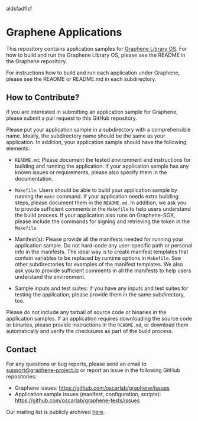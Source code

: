aldsfadflsf
# Graphene Applications

This repository contains application samples for
[Graphene Library OS](https://github.com/oscarlab/graphene).
For how to build and run the Graphene Library OS,
please see the README in the Graphene repository.

For instructions how to build and run each application under Graphene,
please see the README or README.md in each subdirectory.

## How to Contribute?

If you are interested in submitting an application sample for Graphene,
please submit a pull request to this GitHub repository.

Please put your application sample in a subdirectory with a
comprehensible name. Ideally, the subdirectory name should be the same
as your application. In addition, your application sample should
have the following elements:

- `README.md`:
  Please document the tested environment and instructions for
  building and running the application. If your application sample
  has any known issues or requirements, please also specify them in
  the documentation.

- `Makefile`:
  Users should be able to build your application sample by running
  the `make` command. If your application needs extra building steps,
  please document them in the `README.md`. In addition, we ask you
  to provide sufficient comments in the `Makefile` to help users
  understand the build process. If your application also runs on
  Graphene-SGX, please include the commands for signing and retrieving
  the token in the `Makefile`.

- Manifest(s):
  Please provide all the manifests needed for running your application
  sample. Do not hard-code any user-specific path or personal info
  in the manifests. The ideal way is to create manifest templates that
  contain variables to be replaced by runtime options in `Makefile`.
  See other subdirectories for examples of the manifest templates.
  We also ask you to provide sufficient comments in all the manifests
  to help users understand the environment.

- Sample inputs and test suites:
  If you have any inputs and test suites for testing the application,
  please provide them in the same subdirectory, too.

Please do not include any tarball of source code or binaries in the
application samples. If an application requires downloading the source
code or binaries, please provide instructions in the `README.md`, or
download them automatically and verify the checksums as part of the
build process.

## Contact

For any questions or bug reports, please send an email to
<support@graphene-project.io> or report an issue in the following
GitHub repositories:

- Graphene issues: <https://github.com/oscarlab/graphene/issues>
- Application sample issues (manifest, configuration, scripts):
  <https://github.com/oscarlab/graphene-tests/issues>

Our mailing list is publicly archived
[here](https://groups.google.com/forum/#!forum/graphene-support).
